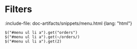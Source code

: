 # Filters

:include-file: doc-artifacts/snippets/menu.html  {lang: "html"}

    $("#menu ul li a").get("orders") 
    $("#menu ul li a").get(~/orders/) 
    $("#menu ul li a").get(2) 
